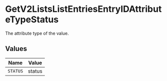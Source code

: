 # GetV2ListsListEntriesEntryIDAttributeTypeStatus

The attribute type of the value.


## Values

| Name     | Value    |
| -------- | -------- |
| `STATUS` | status   |